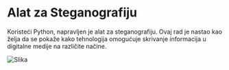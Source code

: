 # Alat za Steganografiju

Koristeći Python, napravljen je alat za steganografiju. Ovaj rad je nastao kao želja da se pokaže kako tehnologija omogućuje skrivanje informacija u digitalne medije na različite načine.

![Slika](steggui.png)
